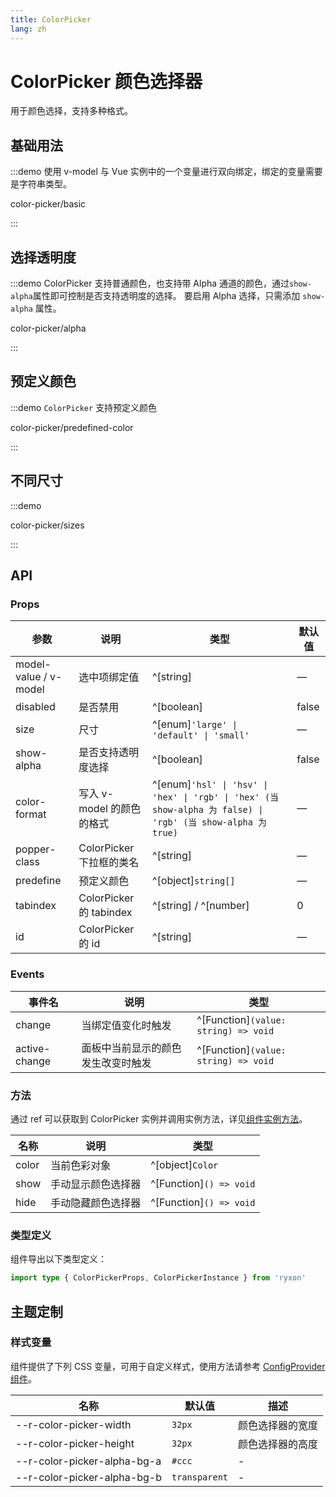 ```yaml
---
title: ColorPicker
lang: zh
---
```


# ColorPicker 颜色选择器

用于颜色选择，支持多种格式。

## 基础用法

:::demo 使用 v-model 与 Vue 实例中的一个变量进行双向绑定，绑定的变量需要是字符串类型。

color-picker/basic

:::

## 选择透明度

:::demo ColorPicker 支持普通颜色，也支持带 Alpha 通道的颜色，通过`show-alpha`属性即可控制是否支持透明度的选择。 要启用 Alpha 选择，只需添加 `show-alpha` 属性。

color-picker/alpha

:::

## 预定义颜色

:::demo `ColorPicker` 支持预定义颜色

color-picker/predefined-color

:::

## 不同尺寸

:::demo

color-picker/sizes

:::

## API

### Props

| 参数 | 说明 | 类型 | 默认值 |
| --- | --- | --- | --- |
| model-value / v-model | 选中项绑定值 | ^[string] | — |
| disabled | 是否禁用 | ^[boolean] | false |
| size | 尺寸 | ^[enum]`'large' \| 'default' \| 'small'` | — |
| show-alpha | 是否支持透明度选择 | ^[boolean] | false |
| color-format | 写入 v-model 的颜色的格式 | ^[enum]`'hsl' \| 'hsv' \| 'hex' \| 'rgb' \| 'hex' (当 show-alpha 为 false) \| 'rgb' (当 show-alpha 为 true)` | — |
| popper-class | ColorPicker 下拉框的类名 | ^[string] | — |
| predefine | 预定义颜色 | ^[object]`string[]` | — |
| tabindex | ColorPicker 的 tabindex | ^[string] / ^[number] | 0 |
| id | ColorPicker 的 id | ^[string] | — |

### Events

| 事件名 | 说明 | 类型 |
| --- | --- | --- |
| change | 当绑定值变化时触发 | ^[Function]`(value: string) => void` |
| active-change | 面板中当前显示的颜色发生改变时触发 | ^[Function]`(value: string) => void` |

### 方法

通过 ref 可以获取到 ColorPicker 实例并调用实例方法，详见[组件实例方法](/zh/guide/advanced-usage.html#组件实例方法)。

| 名称  | 说明               | 类型                    |
| ----- | ------------------ | ----------------------- |
| color | 当前色彩对象       | ^[object]`Color`        |
| show  | 手动显示颜色选择器 | ^[Function]`() => void` |
| hide  | 手动隐藏颜色选择器 | ^[Function]`() => void` |

### 类型定义

组件导出以下类型定义：

```ts
import type { ColorPickerProps, ColorPickerInstance } from 'ryxon'
```

## 主题定制

### 样式变量

组件提供了下列 CSS 变量，可用于自定义样式，使用方法请参考 [ConfigProvider 组件](/zh/component/config-provider.html)。

| 名称                        | 默认值        | 描述             |
| --------------------------- | ------------- | ---------------- |
| --r-color-picker-width      | `32px`        | 颜色选择器的宽度 |
| --r-color-picker-height     | `32px`        | 颜色选择器的高度 |
| --r-color-picker-alpha-bg-a | `#ccc`        | -                |
| --r-color-picker-alpha-bg-b | `transparent` | -                |
